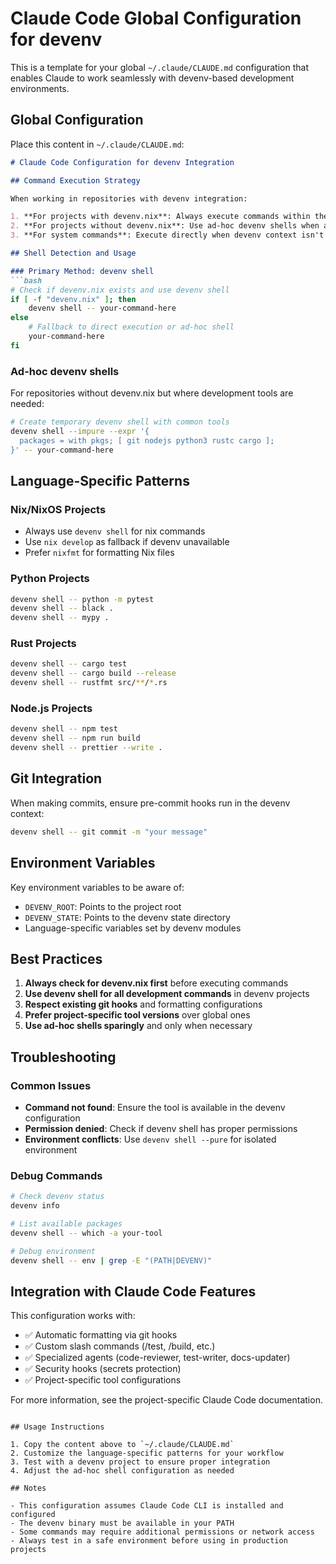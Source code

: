 # Claude Code Global Configuration for devenv

This is a template for your global `~/.claude/CLAUDE.md` configuration that enables Claude to work seamlessly with devenv-based development environments.

## Global Configuration

Place this content in `~/.claude/CLAUDE.md`:

```markdown
# Claude Code Configuration for devenv Integration

## Command Execution Strategy

When working in repositories with devenv integration:

1. **For projects with devenv.nix**: Always execute commands within the devenv shell
2. **For projects without devenv.nix**: Use ad-hoc devenv shells when appropriate
3. **For system commands**: Execute directly when devenv context isn't needed

## Shell Detection and Usage

### Primary Method: devenv shell
```bash
# Check if devenv.nix exists and use devenv shell
if [ -f "devenv.nix" ]; then
    devenv shell -- your-command-here
else
    # Fallback to direct execution or ad-hoc shell
    your-command-here
fi
```

### Ad-hoc devenv shells
For repositories without devenv.nix but where development tools are needed:
```bash
# Create temporary devenv shell with common tools
devenv shell --impure --expr '{
  packages = with pkgs; [ git nodejs python3 rustc cargo ];
}' -- your-command-here
```

## Language-Specific Patterns

### Nix/NixOS Projects
- Always use `devenv shell` for nix commands
- Use `nix develop` as fallback if devenv unavailable
- Prefer `nixfmt` for formatting Nix files

### Python Projects
```bash
devenv shell -- python -m pytest
devenv shell -- black .
devenv shell -- mypy .
```

### Rust Projects
```bash
devenv shell -- cargo test
devenv shell -- cargo build --release
devenv shell -- rustfmt src/**/*.rs
```

### Node.js Projects
```bash
devenv shell -- npm test
devenv shell -- npm run build
devenv shell -- prettier --write .
```

## Git Integration

When making commits, ensure pre-commit hooks run in the devenv context:
```bash
devenv shell -- git commit -m "your message"
```

## Environment Variables

Key environment variables to be aware of:
- `DEVENV_ROOT`: Points to the project root
- `DEVENV_STATE`: Points to the devenv state directory
- Language-specific variables set by devenv modules

## Best Practices

1. **Always check for devenv.nix first** before executing commands
2. **Use devenv shell for all development commands** in devenv projects
3. **Respect existing git hooks** and formatting configurations
4. **Prefer project-specific tool versions** over global ones
5. **Use ad-hoc shells sparingly** and only when necessary

## Troubleshooting

### Common Issues
- **Command not found**: Ensure the tool is available in the devenv configuration
- **Permission denied**: Check if devenv shell has proper permissions
- **Environment conflicts**: Use `devenv shell --pure` for isolated environment

### Debug Commands
```bash
# Check devenv status
devenv info

# List available packages
devenv shell -- which -a your-tool

# Debug environment
devenv shell -- env | grep -E "(PATH|DEVENV)"
```

## Integration with Claude Code Features

This configuration works with:
- ✅ Automatic formatting via git hooks
- ✅ Custom slash commands (/test, /build, etc.)
- ✅ Specialized agents (code-reviewer, test-writer, docs-updater)
- ✅ Security hooks (secrets protection)
- ✅ Project-specific tool configurations

For more information, see the project-specific Claude Code documentation.
```

## Usage Instructions

1. Copy the content above to `~/.claude/CLAUDE.md`
2. Customize the language-specific patterns for your workflow
3. Test with a devenv project to ensure proper integration
4. Adjust the ad-hoc shell configuration as needed

## Notes

- This configuration assumes Claude Code CLI is installed and configured
- The devenv binary must be available in your PATH
- Some commands may require additional permissions or network access
- Always test in a safe environment before using in production projects
